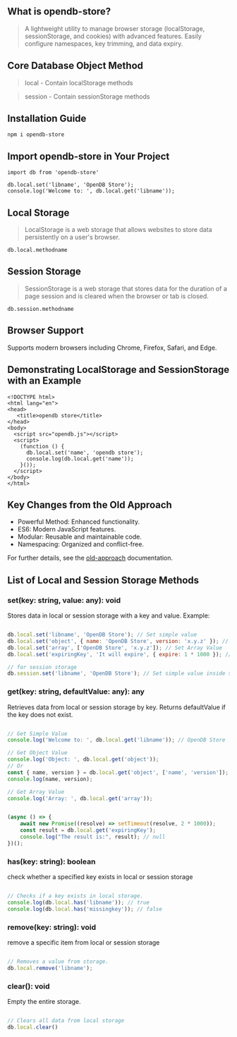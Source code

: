 ## What is opendb-store?

> A lightweight utility to manage browser storage (localStorage, sessionStorage, and cookies) with advanced features. Easily configure namespaces, key trimming, and data expiry.

## Core Database Object Method

> local - Contain localStorage methods

> session - Contain sessionStorage methods

## Installation Guide
```
npm i opendb-store
```

## Import opendb-store in Your Project
```
import db from 'opendb-store'

db.local.set('libname', 'OpenDB Store');
console.log('Welcome to: ', db.local.get('libname'));
```

## Local Storage

> LocalStorage is a web storage that allows websites to store data persistently on a user's browser.

```
db.local.methodname
```

## Session Storage

> SessionStorage is a web storage that stores data for the duration of a page session and is cleared when the browser or tab is closed.

```
db.session.methodname
```

## Browser Support

Supports modern browsers including Chrome, Firefox, Safari, and Edge.

## Demonstrating LocalStorage and SessionStorage with an Example

```
<!DOCTYPE html>
<html lang="en">
<head>
   <title>opendb store</title>
</head>
<body>
  <script src="opendb.js"></script>
  <script>
	(function () {
	  db.local.set('name', 'opendb store');
	  console.log(db.local.get('name'));
	}());
  </script>
</body>
</html>
```

## Key Changes from the Old Approach

- Powerful Method: Enhanced functionality.
- ES6: Modern JavaScript features.
- Modular: Reusable and maintainable code.
- Namespacing: Organized and conflict-free.

For further details, see the [old-approach](https://github.com/pankajbisht/openDB/tree/v1-opendb) documentation.

## List of Local and Session Storage Methods

### set(key: string, value: any): void
Stores data in local or session storage with a key and value.
Example:
```javascript

db.local.set('libname', 'OpenDB Store'); // Set simple value
db.local.set('object', { name: 'OpenDB Store', version: 'x.y.z' }); // Set Object Value
db.local.set('array', ['OpenDB Store', 'x.y.z']); // Set Array Value
db.local.set('expiringKey', 'It will expire', { expire: 1 * 1000 }); // Set simple value expire after 1 second

// for session storage
db.session.set('libname', 'OpenDB Store'); // Set simple value inside session storage
```

### get(key: string, defaultValue: any): any
Retrieves data from local or session storage by key. Returns defaultValue if the key does not exist.

```javascript

// Get Simple Value
console.log('Welcome to: ', db.local.get('libname')); // OpenDB Store

// Get Object Value
console.log('Object: ', db.local.get('object'));
// Or
const { name, version } = db.local.get('object', ['name', 'version']);
console.log(name, version);

// Get Array Value
console.log('Array: ', db.local.get('array'));


(async () => {
    await new Promise((resolve) => setTimeout(resolve, 2 * 1000));
    const result = db.local.get('expiringKey');
    console.log("The result is:", result); // null
})();

```

### has(key: string): boolean
check whether a specified key exists in local or session storage

```javascript

// Checks if a key exists in local storage.
console.log(db.local.has('libname')); // true
console.log(db.local.has('missingkey')); // false
```

### remove(key: string): void
remove a specific item from local or session storage

```javascript

// Removes a value from storage.
db.local.remove('libname');
```

### clear(): void
Empty the entire storage.

```javascript

// Clears all data from local storage
db.local.clear()
```

